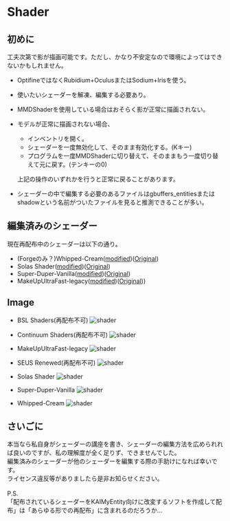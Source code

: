 # Shader

## 初めに

工夫次第で影が描画可能です。ただし、かなり不安定なので環境によってはできないかもしれません。  

* OptifineではなくRubidium+OculusまたはSodium+Irisを使う。  
* 使いたいシェーダーを解凍、編集する必要あり。  
* MMDShaderを使用している場合はおそらく影が正常に描画されない。  
* モデルが正常に描画されない場合、

  * インベントリを開く。
  * シェーダーを一度無効化して、そのまま有効化する。(Kキー)
  * プログラムを一度MMDShaderに切り替えて、そのままもう一度切り替えて元に戻す。(テンキーの0)  

  上記の操作のいずれかを行うと正常に戻ることがあります。
* シェーダーの中で編集する必要のあるファイルはgbuffers_entitiesまたはshadowという名前がついたファイルを見ると推測できることが多い。  

## 編集済みのシェーダー

現在再配布中のシェーダーは以下の通り。  

* (Forgeのみ？)Whipped-Cream([modified](https://github.com/Gengorou-C/Whipped-Cream))([Original](https://github.com/Zi7ar21/Whipped-Cream))
* Solas Shader([modified](https://github.com/Gengorou-C/Solas-Shader))([Original](https://github.com/Septonious/Solas-Shader))
* Super-Duper-Vanilla([modified](https://github.com/Gengorou-C/Super-Duper-Vanilla))([Original](https://github.com/Eldeston/Super-Duper-Vanilla))
* MakeUpUltraFast-legacy([modified](https://github.com/Gengorou-C/MakeUpUltraFast/tree/legacy))([Original](https://github.com/javiergcim/MakeUpUltraFast/tree/legacy)))

## Image

* BSL Shaders(再配布不可)
![shader](image/BSL.png)

* Continuum Shaders(再配布不可)
![shader](image/Continuum.png)

* MakeUpUltraFast-legacy
![shader](image/MakeUp.png)

* SEUS Renewed(再配布不可)
![shader](image/SEUS.png)

* Solas Shader
![shader](image/Solas.png)

* Super-Duper-Vanilla
![shader](image/Super-Duper.png)

* Whipped-Cream
![shader](image/Whipped-Cream.png)

## さいごに

本当なら私自身がシェーダーの講座を書き、シェーダーの編集方法を広められれば良いのですが、私の理解度が全く足りず、できませんでした。  
編集済みのシェーダーが他のシェーダーを編集する際の手助けになれば幸いです。  
ライセンス違反等がありましたら是非お知らせください。
<br>
<br>
P.S.  
「配布されているシェーダーをKAIMyEntity向けに改変するソフトを作成して配布」は「あらゆる形での再配布」に含まれるのだろうか…
